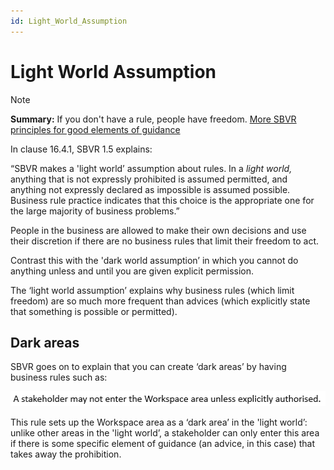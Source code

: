 ```yaml
---
id: Light_World_Assumption
---
```


# Light World Assumption

> [!NOTE]
> **Summary:**  If you don't have a rule, people have freedom.
> [More SBVR principles for good elements of guidance](/docs/Business%20rules/Good%20elements%20of%20guidance/Good%20elements%20of%20guidance.md)

In clause 16.4.1, SBVR 1.5 explains:

“SBVR makes a 'light world’ assumption about rules. In a *light world,* anything that is not expressly prohibited is assumed permitted, and anything not expressly declared as impossible is assumed possible. Business rule practice indicates that this choice is the appropriate one for the large majority of business problems.”

People in the business are allowed to make their own decisions and use their discretion if there are no business rules that limit their freedom to act.

Contrast this with the 'dark world assumption’ in which you cannot do anything unless and until you are given explicit permission.

The ‘light world assumption’ explains why business rules (which limit freedom) are so much more frequent than advices (which explicitly state that something is possible or permitted).

## Dark areas

SBVR goes on to explain that you can create ‘dark areas’ by having business rules such as:

![](./assets/3a54812b-edbc-479e-8452-1d30a96c8308.png)

This rule sets up the Workspace area as a ‘dark area’ in the 'light world’: unlike other areas in the 'light world’, a stakeholder can only enter this area if there is some specific element of guidance (an advice, in this case) that takes away the prohibition.